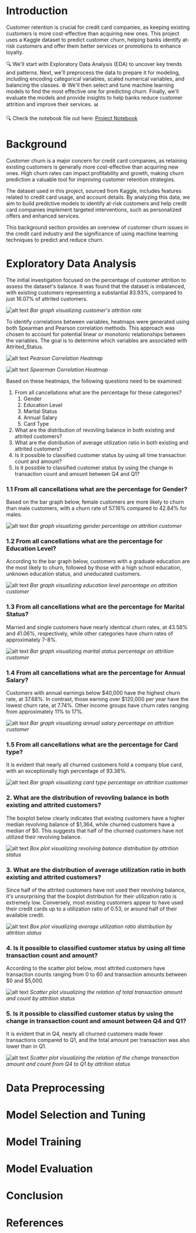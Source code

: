 # Introduction
Customer retention is crucial for credit card companies, as keeping existing customers is more cost-effective than acquiring new ones. This project uses a Kaggle dataset to predict customer churn, helping banks identify at-risk customers and offer them better services or promotions to enhance loyalty.

🔍 We'll start with Exploratory Data Analysis (EDA) to uncover key trends and patterns. Next, we'll preprocess the data to prepare it for modeling, including encoding categorical variables, scaled numerical variables, and balancing the classes. ⚙️ We'll then select and tune machine learning models to find the most effective one for predicting churn. Finally, we'll evaluate the models and provide insights to help banks reduce customer attrition and improve their services. 📊

🔍 Check the notebook file out here: [Project Notebook](/project.ipynb)
# Background
Customer churn is a major concern for credit card companies, as retaining existing customers is generally more cost-effective than acquiring new ones. High churn rates can impact profitability and growth, making churn prediction a valuable tool for improving customer retention strategies.

The dataset used in this project, sourced from Kaggle, includes features related to credit card usage, and account details. By analyzing this data, we aim to build predictive models to identify at-risk customers and help credit card companies implement targeted interventions, such as personalized offers and enhanced services.

This background section provides an overview of customer churn issues in the credit card industry and the significance of using machine learning techniques to predict and reduce churn.
# Exploratory Data Analysis
The initial investigation focused on the percentage of customer attrition to assess the dataset's balance. It was found that the dataset is imbalanced, with existing customers representing a substantial 83.93%, compared to just 16.07% of attrited customers.

![alt text](asset/attrition_percentage.png)
_Bar graph visualizing customer's attrition rate_

To identify correlations between variables, heatmaps were generated using both Spearman and Pearson correlation methods. This approach was chosen to account for potential linear or monotonic relationships between the variables. The goal is to determine which variables are associated with Attrited_Status.

![alt text](asset/pearson_heatmap.png)
_Pearson Correlation Heatmap_

![alt text](asset/spearman_heatmap.png)
_Spearman Correlation Heatmap_

Based on these heatmaps, the following questions need to be examined:
1. From all cancellations what are the percentage for these categories?
   1. Gender
   2. Education Level
   3. Marital Status
   4. Annual Salary
   5. Card Type
2. What are the distribution of revovling balance in both existing and attrited customers?
3. What are the distribution of average utilization ratio in both existing and attrited customers?
4. Is it possible to classified customer status by using all time transaction count and amount?
5. Is it possible to classified customer status by using the change in transaction count and amount between Q4 and Q1?

### **1.1 From all cancellations what are the percentage for Gender?**
Based on the bar graph below, female customers are more likely to churn than male customers, with a churn rate of 57.16% compared to 42.84% for males.

![alt text](asset/gender_percentage.png)
_Bar graph visualizing gender percentage on attrition customer_

### **1.2 From all cancellations what are the percentage for Education Level?**
According to the bar graph below, customers with a graduate education are the most likely to churn, followed by those with a high school education, unknown education status, and uneducated customers.

![alt text](asset/education_percentage.png)
_Bar graph visualizing education level percentage on attrition customer_

### **1.3 From all cancellations what are the percentage for Marital Status?**
Married and single customers have nearly identical churn rates, at 43.58% and 41.06%, respectively, while other categories have churn rates of approximately 7-8%.

![alt text](asset/marital_percentage.png)
_Bar graph visualizing marital status percentage on attrition customer_

### **1.4 From all cancellations what are the percentage for Annual Salary?**
Customers with annual earnings below $40,000 have the highest churn rate, at 37.68%. In contrast, those earning over $120,000 per year have the lowest churn rate, at 7.74%. Other income groups have churn rates ranging from approximately 11% to 17%.

![alt text](asset/salaray_percentage.png)
_Bar graph visualizing annual salary percentage on attrition customer_

### **1.5 From all cancellations what are the percentage for Card type?**
It is evident that nearly all churned customers hold a company blue card, with an exceptionally high percentage of 93.36%.

![alt text](asset/cardtype_percentage.png)
_Bar graph visualizing card type percentage on attrition customer_

### **2. What are the distribution of revovling balance in both existing and attrited customers?**
The boxplot below clearly indicates that existing customers have a higher median revolving balance of $1,364, while churned customers have a median of $0. This suggests that half of the churned customers have not utilized their revolving balance. 

![alt text](asset/rev_box.png)
_Box plot visualizing revolving balance distribution by attrition status_

### **3. What are the distribution of average utilization ratio in both existing and attrited customers?**

Since half of the attrited customers have not used their revolving balance, it's unsurprising that the boxplot distribution for their utilization ratio is extremely low. Conversely, most existing customers appear to have used their credit cards up to a utilization ratio of 0.53, or around half of their available credit.

![alt text](asset/uti_box.png)
_Box plot visualizing average utilization ratio distribution by attrition status_

### **4. Is it possible to classified customer status by using all time transaction count and amount?**
According to the scatter plot below, most attrited customers have transaction counts ranging from 0 to 60 and transaction amounts between $0 and $5,000.

![alt text](asset/total_amt_ct_scat.png)
_Scatter plot visualizing the relation of total transaction amount and count by attrition status_

### **5. Is it possible to classified customer status by using the change in transaction count and amount between Q4 and Q1?**
It is evident that in Q4, nearly all churned customers made fewer transactions compared to Q1, and the total amount per transaction was also lower than in Q1.

![alt text](asset/q4q1_amt_ct_scat.png)
_Scatter plot visualizing the relation of the change transaction amount and count from Q4 to Q1 by attrition status_
# Data Preprocessing
# Model Selection and Tuning
# Model Training
# Model Evaluation
# Conclusion
# References